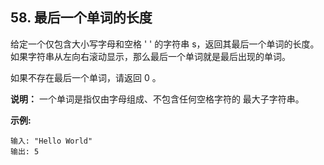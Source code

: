 ## 58. 最后一个单词的长度
给定一个仅包含大小写字母和空格 ' ' 的字符串 s，返回其最后一个单词的长度。如果字符串从左向右滚动显示，那么最后一个单词就是最后出现的单词。

如果不存在最后一个单词，请返回 0 。

**说明：** 一个单词是指仅由字母组成、不包含任何空格字符的 最大子字符串。

 

**示例:**

 `输入: "Hello World"` <br>
 `输出: 5`
